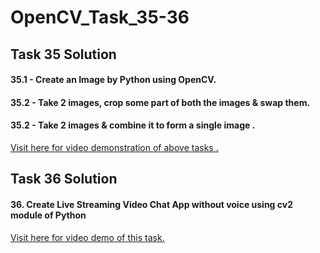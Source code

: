# OpenCV_Task_35-36
## Task 35 Solution
#### 35.1 - Create an Image by Python using OpenCV.
#### 35.2 - Take 2 images, crop some part of both the images & swap them.
#### 35.2 - Take 2 images & combine it to form a single image .

[Visit here for video demonstration of above tasks .](https://www.linkedin.com/posts/krushna-prasad_explorewithkp-vimaldaga-righteducation-activity-6833403558197501953-qhix)

## Task 36 Solution
#### 36. Create Live Streaming Video Chat App without voice using cv2 module of Python
[Visit here for video demo of this task.](https://www.linkedin.com/posts/krushna-prasad_python-opencv-vimalsir-activity-6840627663686639616-djN0)
